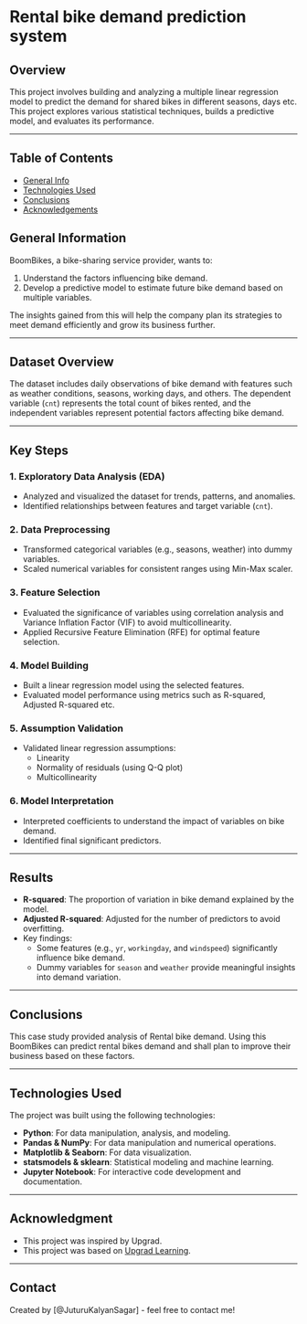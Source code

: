 # Rental bike demand prediction system

## Overview
This project involves building and analyzing a multiple linear regression model to predict the demand for shared bikes in different seasons, days etc. This project explores various statistical techniques, builds a predictive model, and evaluates its performance.

---

## Table of Contents
* [General Info](#general-information)
* [Technologies Used](#technologies-used)
* [Conclusions](#conclusions)
* [Acknowledgements](#acknowledgements)

## General Information

BoomBikes, a bike-sharing service provider, wants to:
1. Understand the factors influencing bike demand.
2. Develop a predictive model to estimate future bike demand based on multiple variables.

The insights gained from this will help the company plan its strategies to meet demand efficiently and grow its business further.

---

## **Dataset Overview**

The dataset includes daily observations of bike demand with features such as weather conditions, seasons, working days, and others. The dependent variable (`cnt`) represents the total count of bikes rented, and the independent variables represent potential factors affecting bike demand.

---

## **Key Steps**

### 1. **Exploratory Data Analysis (EDA)**
   - Analyzed and visualized the dataset for trends, patterns, and anomalies.
   - Identified relationships between features and target variable (`cnt`).

### 2. **Data Preprocessing**
   - Transformed categorical variables (e.g., seasons, weather) into dummy variables.
   - Scaled numerical variables for consistent ranges using Min-Max scaler.

### 3. **Feature Selection**
   - Evaluated the significance of variables using correlation analysis and Variance Inflation Factor (VIF) to avoid multicollinearity.
   - Applied Recursive Feature Elimination (RFE) for optimal feature selection.

### 4. **Model Building**
   - Built a linear regression model using the selected features.
   - Evaluated model performance using metrics such as R-squared, Adjusted R-squared etc.

### 5. **Assumption Validation**
   - Validated linear regression assumptions:
     - Linearity
     - Normality of residuals (using Q-Q plot)
     - Multicollinearity

### 6. **Model Interpretation**
   - Interpreted coefficients to understand the impact of variables on bike demand.
   - Identified final significant predictors.

---

## **Results**

- **R-squared**: The proportion of variation in bike demand explained by the model.
- **Adjusted R-squared**: Adjusted for the number of predictors to avoid overfitting.
- Key findings:
  - Some features (e.g., `yr`, `workingday`, and `windspeed`) significantly influence bike demand.
  - Dummy variables for `season` and `weather` provide meaningful insights into demand variation.
  
---
  
## Conclusions
This case study provided analysis of Rental bike demand. Using this BoomBikes can predict rental bikes demand and shall plan to improve their business based on these factors.

---

## Technologies Used

The project was built using the following technologies:
- **Python**: For data manipulation, analysis, and modeling.
- **Pandas & NumPy**: For data manipulation and numerical operations.
- **Matplotlib & Seaborn**: For data visualization.
- **statsmodels & sklearn**: Statistical modeling and machine learning.
- **Jupyter Notebook**: For interactive code development and documentation.

---

## Acknowledgment

- This project was inspired by Upgrad.
- This project was based on [Upgrad Learning](https://www.upgrad.com).

---

## Contact
Created by [@JuturuKalyanSagar] - feel free to contact me!

